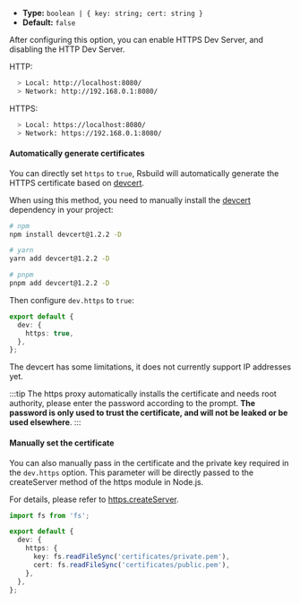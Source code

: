 - **Type:** `boolean | { key: string; cert: string }`
- **Default:** `false`

After configuring this option, you can enable HTTPS Dev Server, and disabling the HTTP Dev Server.

HTTP:

```bash
  > Local: http://localhost:8080/
  > Network: http://192.168.0.1:8080/
```

HTTPS:

```bash
  > Local: https://localhost:8080/
  > Network: https://192.168.0.1:8080/
```

#### Automatically generate certificates

You can directly set `https` to `true`, Rsbuild will automatically generate the HTTPS certificate based on [devcert](https://github.com/davewasmer/devcert).

When using this method, you need to manually install the [devcert](https://github.com/davewasmer/devcert) dependency in your project:

```bash
# npm
npm install devcert@1.2.2 -D

# yarn
yarn add devcert@1.2.2 -D

# pnpm
pnpm add devcert@1.2.2 -D
```

Then configure `dev.https` to `true`:

```ts
export default {
  dev: {
    https: true,
  },
};
```

The devcert has some limitations, it does not currently support IP addresses yet.

:::tip
The https proxy automatically installs the certificate and needs root authority, please enter the password according to the prompt.
**The password is only used to trust the certificate, and will not be leaked or be used elsewhere**.
:::

#### Manually set the certificate

You can also manually pass in the certificate and the private key required in the `dev.https` option. This parameter will be directly passed to the createServer method of the https module in Node.js.

For details, please refer to [https.createServer](https://nodejs.org/api/https#https_https_createserver_options_requestlistener).

```ts
import fs from 'fs';

export default {
  dev: {
    https: {
      key: fs.readFileSync('certificates/private.pem'),
      cert: fs.readFileSync('certificates/public.pem'),
    },
  },
};
```
